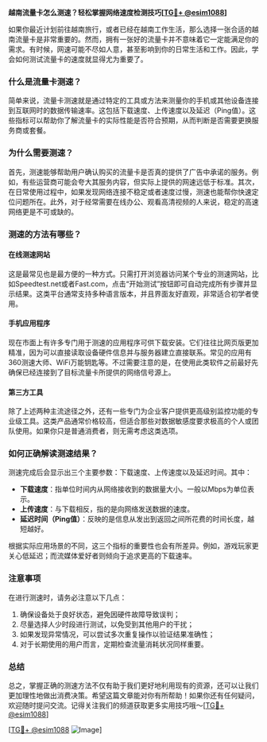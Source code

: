**越南流量卡怎么测速？轻松掌握网络速度检测技巧[[TG💪+ @esim1088](https://t.me/s/esim1088)]**

如果你最近计划前往越南旅行，或者已经在越南工作生活，那么选择一张合适的越南流量卡是非常重要的。然而，拥有一张好的流量卡并不意味着它一定能满足你的需求。有时候，网速可能不尽如人意，甚至影响到你的日常生活和工作。因此，学会如何测试流量卡的速度就显得尤为重要了。

### 什么是流量卡测速？

简单来说，流量卡测速就是通过特定的工具或方法来测量你的手机或其他设备连接到互联网时的数据传输速率。这包括下载速度、上传速度以及延迟（Ping值）。这些指标可以帮助你了解流量卡的实际性能是否符合预期，从而判断是否需要更换服务商或套餐。

### 为什么需要测速？

首先，测速能够帮助用户确认购买的流量卡是否真的提供了广告中承诺的服务。例如，有些运营商可能会夸大其服务内容，但实际上提供的网速远低于标准。其次，在日常使用过程中，如果发现网络连接不稳定或者速度过慢，测速也能帮你快速定位问题所在。此外，对于经常需要在线办公、观看高清视频的人来说，稳定的高速网络更是不可或缺的。

### 测速的方法有哪些？

#### 在线测速网站

这是最常见也是最方便的一种方式。只需打开浏览器访问某个专业的测速网站，比如Speedtest.net或者Fast.com，点击“开始测试”按钮即可自动完成所有步骤并显示结果。这类平台通常支持多种语言版本，并且界面友好直观，非常适合初学者使用。

#### 手机应用程序

现在市面上有许多专门用于测速的应用程序可供下载安装。它们往往比网页版更加精准，因为可以直接读取设备硬件信息并与服务器建立直接联系。常见的应用有360测速大师、WiFi万能钥匙等。不过需要注意的是，在使用此类软件之前最好先确保已经连接到了目标流量卡所提供的网络信号源上。

#### 第三方工具

除了上述两种主流途径之外，还有一些专门为企业客户提供更高级别监控功能的专业级工具。这类产品通常价格较高，但适合那些对数据敏感度要求极高的个人或团队使用。如果你只是普通消费者，则无需考虑这类选项。

### 如何正确解读测速结果？

测速完成后会显示出三个主要参数：下载速度、上传速度以及延迟时间。其中：

- **下载速度**：指单位时间内从网络接收到的数据量大小。一般以Mbps为单位表示。
- **上传速度**：与下载相反，指的是向网络发送数据的速度。
- **延迟时间（Ping值）**：反映的是信息从发出到返回之间所花费的时间长度，越短越好。

根据实际应用场景的不同，这三个指标的重要性也会有所差异。例如，游戏玩家更关心低延迟；而流媒体爱好者则倾向于追求更高的下载速率。

### 注意事项

在进行测速时，请务必注意以下几点：

1. 确保设备处于良好状态，避免因硬件故障导致误判；
2. 尽量选择人少时段进行测试，以免受到其他用户的干扰；
3. 如果发现异常情况，可以尝试多次重复操作以验证结果准确性；
4. 对于长期使用的用户而言，定期检查流量消耗状况同样重要。

### 总结

总之，掌握正确的测速方法不仅有助于我们更好地利用现有的资源，还可以让我们更加理性地做出消费决策。希望这篇文章能对你有所帮助！如果你还有任何疑问，欢迎随时提问交流。记得关注我们的频道获取更多实用技巧哦～[[TG💪+ @esim1088](https://t.me/s/esim1088)]

[[TG💪+ @esim1088](https://t.me/s/esim1088) ![Image](https://i.postimg.cc/4NQfJmqS/Snipaste-2025-05-13-00-14-12.png)]